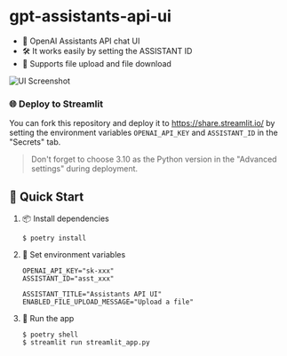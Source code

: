 # gpt-assistants-api-ui

* 💬 OpenAI Assistants API chat UI
* 🛠️ It works easily by setting the ASSISTANT ID
* 📁 Supports file upload and file download

![UI Screenshot](https://github.com/ryo-ma/gpt-assistants-api-ui/assets/6661165/5c288d51-196a-4919-bc4d-dc508146f58a)

### 🌐 Deploy to Streamlit
You can fork this repository and deploy it to https://share.streamlit.io/ by setting the environment variables `OPENAI_API_KEY` and `ASSISTANT_ID` in the "Secrets" tab.
> Don't forget to choose 3.10 as the Python version in the "Advanced settings" during deployment.

## 🌟 Quick Start

1. 📦 Install dependencies

    ```
    $ poetry install
    ```

2. 🔑 Set environment variables

    ```
    OPENAI_API_KEY="sk-xxx"
    ASSISTANT_ID="asst_xxx"

    ASSISTANT_TITLE="Assistants API UI"
    ENABLED_FILE_UPLOAD_MESSAGE="Upload a file"
    ```

3. 🏃‍️ Run the app

    ```
    $ poetry shell
    $ streamlit run streamlit_app.py
    ```
